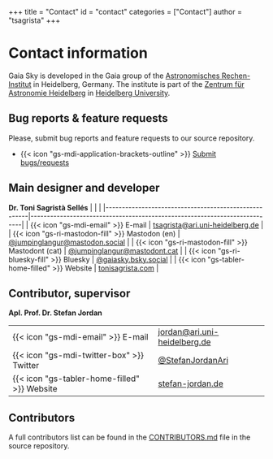 +++
title = "Contact"
id = "contact"
categories = ["Contact"]
author = "tsagrista"
+++

# Contact information

Gaia Sky is developed in the Gaia group of the [Astronomisches Rechen-Institut](https://zah.uni-heidelberg.de/institutes/ari) in Heidelberg, Germany. The institute is part of the [Zentrum für Astronomie Heidelberg](https://zah.uni-heidelberg.de) in [Heidelberg University](https://uni-heidelberg.de).

## Bug reports & feature requests

Please, submit bug reports and feature requests to our source repository.

 - {{< icon "gs-mdi-application-brackets-outline" >}} [Submit bugs/requests](https://codeberg.org/gaiasky/gaiasky/issues)

## Main designer and developer

**Dr. Toni Sagristà Sellés**
|                                                      |                                                                           |
|------------------------------------------------------|---------------------------------------------------------------------------|
| {{< icon "gs-mdi-email" >}} E-mail                   | [tsagrista@ari.uni-heidelberg.de](mailto:tsagrista@ari.uni-heidelberg.de) |
| {{< icon "gs-ri-mastodon-fill" >}} Mastodon (en)     | [@jumpinglangur@mastodon.social](https://mastodon.social/@jumpinglangur)  |
| {{< icon "gs-ri-mastodon-fill" >}} Mastodont (cat)   | [@jumpinglangur@mastodont.cat](https://mastodont.cat/@jumpinglangur)      |
| {{< icon "gs-ri-bluesky-fill" >}} Bluesky            | [@gaiasky.bsky.social](https://bsky.app/profile/gaiasky.bsky.social)      |
| {{< icon "gs-tabler-home-filled" >}} Website         | [tonisagrista.com](https://tonisagrista.com)                              |

## Contributor, supervisor

**Apl. Prof. Dr. Stefan Jordan**

|                                                |                                                                           |
|------------------------------------------------|---------------------------------------------------------------------------|
| {{< icon "gs-mdi-email" >}} E-mail             | [jordan@ari.uni-heidelberg.de](mailto:jordan@ari.uni-heidelberg.de)       |
| {{< icon "gs-mdi-twitter-box" >}} Twitter          | [@StefanJordanAri](https://twitter.com/StefanJordanAri)                   |
| {{< icon "gs-tabler-home-filled" >}} Website   | [stefan-jordan.de](http://stefan-jordan.de)                               |

## Contributors

A full contributors list can be found in the [CONTRIBUTORS.md](https://codeberg.org/gaiasky/gaiasky/src/branch/master/CONTRIBUTORS.md) file in the source repository.
